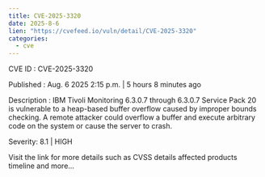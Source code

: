 ```yaml
--- 
title: CVE-2025-3320
date: 2025-8-6
lien: "https://cvefeed.io/vuln/detail/CVE-2025-3320"
categories:
  - cve
---
```


CVE ID : CVE-2025-3320

Published :  Aug. 6
2025
2:15 p.m. | 5 hours
8 minutes ago

Description : IBM Tivoli Monitoring 6.3.0.7 through 6.3.0.7 Service Pack 20 is vulnerable to a heap-based buffer overflow
caused by improper bounds checking. A remote attacker could overflow a buffer and execute arbitrary code on the system or cause the server to crash.

Severity: 8.1 | HIGH

Visit the link for more details
such as CVSS details
affected products
timeline
and more...
